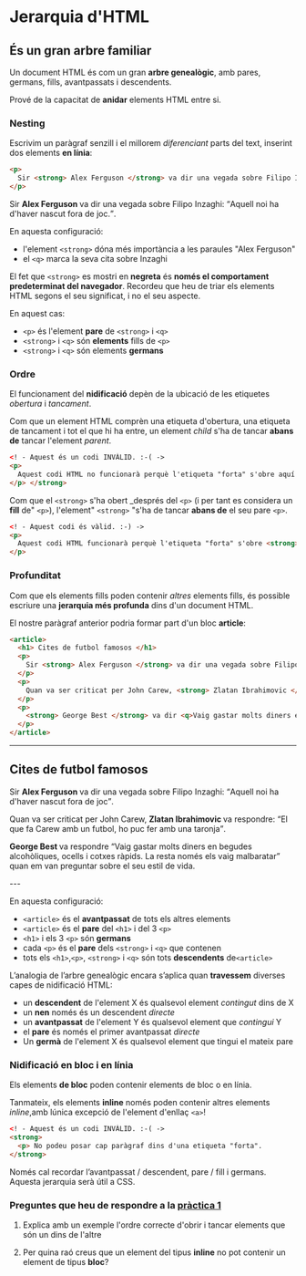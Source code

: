 # Jerarquia d'HTML

## És un gran arbre familiar

Un document HTML és com un gran **arbre genealògic**, amb pares, germans, fills, avantpassats i descendents.

Prové de la capacitat de **anidar** elements HTML entre si.

### Nesting

Escrivim un paràgraf senzill i el millorem _diferenciant_ parts del text, inserint dos elements **en línia**:

```html
<p>
  Sir <strong> Alex Ferguson </strong> va dir una vegada sobre Filipo Inzaghi: <q>Aquell noi ha d'haver nascut fora de joc.</q>.
</p>
```

<div class = "result"> <p> Sir <strong> Alex Ferguson </strong> va dir una vegada sobre Filipo Inzaghi: <q>Aquell noi ha d'haver nascut fora de joc.</q>. </p> </div>

En aquesta configuració:

* l'element `<strong>` dóna més importància a les paraules "Alex Ferguson"
* el `<q>` marca la seva cita sobre Inzaghi

El fet que `<strong>` es mostri en **negreta** és **només el comportament predeterminat del navegador**. Recordeu que heu de triar els elements HTML segons el seu significat, i no el seu aspecte.

En aquest cas:

* `<p>` és l'element **pare** de `<strong>` i `<q>`
* `<strong>` i `<q>` són **elements** fills de `<p>`
* `<strong>` i `<q>` són elements **germans**

### Ordre

El funcionament del **nidificació** depèn de la ubicació de les etiquetes _obertura_ i _tancament_.

Com que un element HTML comprèn una etiqueta d'obertura, una etiqueta de tancament i tot el que hi ha entre, un element _child_ s'ha de tancar **abans de** tancar l'element _parent_.

```html
<! - Aquest és un codi INVÀLID. :-( ->
<p>
  Aquest codi HTML no funcionarà perquè l'etiqueta "forta" s'obre aquí <strong> però només es tanca després del paràgraf.
</p> </strong>
```

Com que el `<strong>` s'ha obert _després del `<p>` (i per tant es considera un **fill** de" `<p>`), l'element" `<strong>` "s'ha de tancar **abans de** el seu pare `<p>`.

```html
<! - Aquest codi és vàlid. :-) ->
<p>
  Aquest codi HTML funcionarà perquè l'etiqueta "forta" s'obre <strong> i es tanca </strong> correctament.
</p>
```

### Profunditat

Com que els elements fills poden contenir _altres_ elements fills, és possible escriure una **jerarquia més profunda** dins d'un document HTML.

El nostre paràgraf anterior podria formar part d'un bloc **article**:

```html
<article>
  <h1> Cites de futbol famosos </h1>
  <p>
    Sir <strong> Alex Ferguson </strong> va dir una vegada sobre Filipo Inzaghi: <q>Aquell noi ha d'haver nascut fora de joc</q>.
  </p>
  <p>
    Quan va ser criticat per John Carew, <strong> Zlatan Ibrahimovic </strong> va respondre: <q>El que fa Carew amb un futbol, ​​ho puc fer amb una taronja</q>.
  </p>
  <p>
    <strong> George Best </strong> va dir <q>Vaig gastar molts diners en begudes alcohòliques, ocells i cotxes ràpids. La resta només els vaig malbaratar</q> quan em van preguntar sobre el seu estil de vida.
  </p>
</article>
```

---
<div class = "result">
  <article>
    <h1> Cites de futbol famosos </h1>
    <p>
      Sir <strong> Alex Ferguson </strong> va dir una vegada sobre Filipo Inzaghi: <q>Aquell noi ha d'haver nascut fora de joc</q>.
    </p>
    <p>
      Quan va ser criticat per John Carew, <strong> Zlatan Ibrahimovic </strong> va respondre: <q>El que fa Carew amb un futbol, ​​ho puc fer amb una taronja</q>.
    </p>
    <p>
      <strong> George Best </strong> va respondre <q>Vaig gastar molts diners en begudes alcohòliques, ocells i cotxes ràpids. La resta només els vaig malbaratar</q> quan em van preguntar sobre el seu estil de vida.
    </p>
  </article>
</div>
---

En aquesta configuració:

* `<article>` és el **avantpassat** de tots els altres elements
* `<article>` és el **pare** del `<h1>` i del 3 `<p>`
* `<h1>` i els 3 `<p>` són **germans**
* cada `<p>` és el **pare** dels `<strong>` i `<q>` que contenen
* tots els `<h1>`,`<p>`, `<strong>` i `<q>` són tots **descendents** de` <article> `

L’analogia de l’arbre genealògic encara s’aplica quan **travessem** diverses capes de nidificació HTML:

* un **descendent** de l'element X és qualsevol element _contingut_ dins de X
* un **nen** només és un descendent _directe_
* un **avantpassat** de l'element Y és qualsevol element que _contingui_ Y
* el **pare** és només el primer avantpassat _directe_
* Un **germà** de l'element X és qualsevol element que tingui el mateix pare

### Nidificació en bloc i en línia

Els elements **de bloc** poden contenir elements de bloc o en línia.

Tanmateix, els elements **inline** només poden contenir altres elements _inline_,amb lúnica excepció de l'element d'enllaç `<a>`!

```html
<! - Aquest és un codi INVÀLID. :-( ->
<strong>
  <p> No podeu posar cap paràgraf dins d'una etiqueta "forta".
</strong>
```

Només cal recordar l’avantpassat / descendent, pare / fill i germans. Aquesta jerarquia serà útil a CSS.

### Preguntes que heu de respondre a la [pràctica 1](https://moodle.insjoaquimmir.cat/mod/assign/view.php?id=42051)

1. Explica amb un exemple l'ordre correcte d'obrir i tancar elements que són un dins de l'altre

2. Per quina raó creus que un element del tipus **inline** no pot contenir un element de tipus **bloc**?
